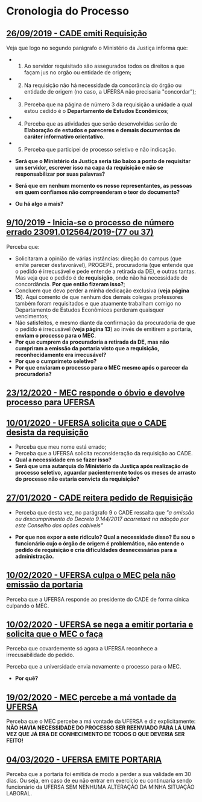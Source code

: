 # Cronologia do Processo


## [26/09/2019 - CADE emiti Requisição](https://github.com/zegildo/processo_ufersa/blob/master/26-Setembro-2019-Requisicao/Oficio%20-%20requisic%CC%A7a%CC%83o%20CADE.pdf)

Veja que logo no segundo parágrafo o Ministério da Justiça informa que: 
- 1) Ao servidor requisitado são assegurados todos os direitos a que façam jus no orgão ou entidade de origem; 
- 2) Na requisição não há necessidade da concorância do órgão ou entidade de origem (no caso, a UFERSA não precisaria "concordar"); 
- 3) Perceba que na página de número 3 da requisição a unidade a qual estou cedido é o **Departamento de Estudos Econômicos**; 
- 4) Perceba que as atividades que serão desenvolvidas serão de **Elaboração de estudos e pareceres e demais documentos de caráter informativo orientativo**.
- 5) Perceba que participei de processo seletivo e não indicação.

- **Será que o Ministério da Justiça seria tão baixo a ponto de requisitar um servidor, escrever isso na capa da requisição e não se responsabilizar por suas palavras?**
- **Será que em nenhum momento os nosso representantes, as pessoas em quem confiamos não compreenderam o teor do documento?**
- **Ou há algo a mais?**

## [9/10/2019 - Inicia-se o processo de número errado 23091.012564/2019-(77 ou 37)](https://github.com/zegildo/processo_ufersa/blob/master/9-Outubro-2019-Processo/PROC%20ADM%20JOS%C3%89%20GILDO.%20REQUISI%C3%87%C3%83O.%20CADE.pdf)


Perceba que:

- Solicitaram a opinião de várias instâncias: direção do campus (que emite parecer desfavorável), PROGEPE, procuradoria (que entende que o pedido é irrecusável e pede entende a retirada da DE), e outras tantas. Mas veja que o pedido é de **requisição**, onde não há necessidade de concordância. **Por que então fizeram isso?**;
- Concluem que devo perder a minha dedicação exclusiva (**veja página 15**). Aqui comento de que nenhum dos demais colegas professores também foram requisitados e que atuamente trabalham comigo no Departamento de Estudos Econômicos perderam quaisquer vencimentos;
- Não satisfeitos, e mesmo diante da confirmação da procuradoria de que o pedido é irrecusável (**veja página 13**) ao invés de emitirem a portaria, **enviam o processo para o MEC**. 
- **Por que cumprem da procuradoria a retirada da DE, mas não cumpriram a emissão da portaria visto que a requisição, reconhecidamente era irrecusável?**
 - **Por que o cumprimeto seletivo?**
- **Por que enviaram o processo para o MEC mesmo após o parecer da procuradoria?**

## [23/12/2020 - MEC responde o óbvio e devolve processo para UFERSA](https://github.com/zegildo/processo_ufersa/blob/master/23-Dezembro-2019-MEC-responde/SEI_MEC%20-%201845999%20-%20Despacho%20(Requisi%C3%A7%C3%A3o%20Jos%C3%A9%20Gildo).pdf)

## [10/01/2020 - UFERSA solicita que o CADE desista da requisição](https://github.com/zegildo/processo_ufersa/blob/master/10-Janeiro-2020-Ufersa-Solicita-Desist%C3%AAncia-da-Requisi%C3%A7%C3%A3o/E-mail%20de%20UFERSA%20-%20SIPAC%20-%20Informativo%20Processo%20n%C2%BA%2023091.012564_2019-77.pdf)

- Perceba que meu nome está errado;
- Perceba que a UFERSA solicita reconsideração da requisição ao CADE.
- **Qual a necessidade em se fazer isso?**
- **Será que uma autarquia do Ministério da Justiça após realização de processo seletivo, aguardar pacientemente todos os meses de arrasto do processo não estaria convicta da requisição?**


## [27/01/2020 - CADE reitera pedido de Requisição](https://github.com/zegildo/processo_ufersa/blob/master/27-Janeiro-2020-CADE-reitera-pedido-de-Requisi%C3%A7%C3%A3o/SEI_CADE%20-%200710993%20-%20Jose%20Gildo.pdf)
- Perceba que desta vez, no parágrafo 9 o CADE ressalta que *"a omissão ou descumprimento do Decreto 9.144/2017 acarretará na adoção por este Conselho das ações cabíveis"*

- **Por que nos expor a este ridículo? Qual a necessidade disso? Eu sou o funcionário cujo o órgão de origem é problemático, não entende o pedido de requisição e cria dificuldades desnecessárias para a administração.**

## [10/02/2020 - UFERSA culpa o MEC pela não emissão da portaria](https://github.com/zegildo/processo_ufersa/blob/master/10-Fevereiro-UFERSA-culpa-o-MEC/Oficio%20n%C2%BA%2035-2020%20(Requisi%C3%A7%C3%A3o%20Jos%C3%A9%20Gildo).pdf)
Perceba que a UFERSA responde ao presidente do CADE de forma cínica culpando o MEC.

## [10/02/2020 - UFERSA se nega a emitir portaria e solicita que o MEC o faça](https://github.com/zegildo/processo_ufersa/blob/master/10-Fevereiro-UFERSA-solicita-portaria-MEC/Of%C3%ADcio%20n.%C2%BA%20050-2020-GR-UFERSA.pdf)
Perceba que covardemente só agora a UFERSA reconhece a irrecusabilidade do pedido.

Perceba que a universidade envia novamente o processo para o MEC.
- **Por quê?**

## [19/02/2020 - MEC percebe a má vontade da UFERSA](https://github.com/zegildo/processo_ufersa/blob/master/10-Fevereiro-UFERSA-reconhece-que-o-pedido-%C3%A9-uma-Requisi%C3%A7%C3%A3o/Of%C3%ADcio%20n.%C2%BA%20050-2020-GR-UFERSA.pdf)
Perceba que o MEC percebe a má vontade da UFERSA e diz explicitamente: **NÃO HAVIA NECESSIDADE DO PROCESSO SER REENVIADO PARA LÁ UMA VEZ QUE JÁ ERA DE CONHECIMENTO DE TODOS O QUE DEVERIA SER FEITO!**

## [04/03/2020 - UFERSA EMITE PORTARIA](https://github.com/zegildo/processo_ufersa/blob/master/4-Mar%C3%A7o-2020-UFERSA-emite-portaria/Portaria%20n%C2%BA%200191%20de%2002%20de%20mar%C3%A7o%20de%202020.pdf)

Perceba que a portaria foi emitida de modo a perder a sua validade em 30 dias. Ou seja, em caso de eu não entrar em exercício eu continuaria sendo funcionário da UFERSA SEM NENHUMA ALTERAÇÃO DA MINHA SITUAÇÃO LABORAL.





